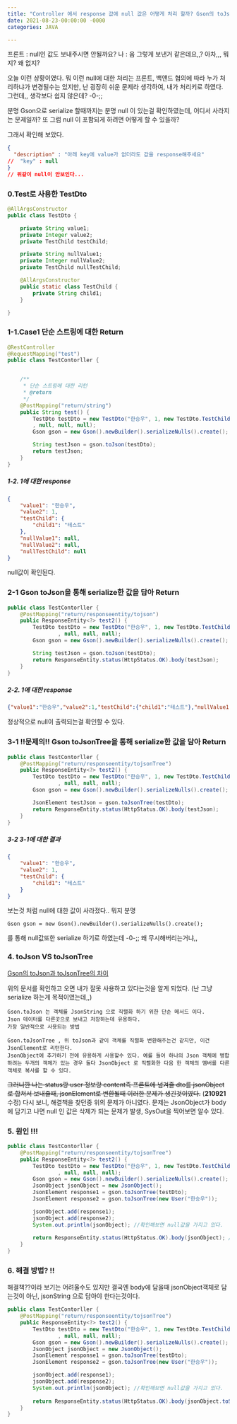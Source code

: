 ```yaml
---
title: "Controller 에서 response 값에 null 값은 어떻게 처리 할까? Gson의 toJson & toJsonTree"
date: 2021-08-23-00:00:00 -0000
categories: JAVA

---
```


프론트 : null인 값도 보내주시면 안될까요?
나 : 음 그렇게 보낸거 같은데요,,? 아차,,, 뭐지? 왜 없지?

오늘 이런 상황이였다. 뭐 이런 null에 대한 처리는 프론트, 백앤드 협의에 따라 누가 처리하냐가 변경될수는 있지만, 난 굉장히 쉬운 문제라 생각하여, 내가 처리키로 하였다.
그런데,, 생각보다 쉽지 않은데? -0-;; 

분명 Gson으로 serialize 할때까지는 분명 null 이 있는걸 확인하였는데, 어디서 사라지는 문제일까? 또 그럼 null 이 포함되게 하려면 어떻게 할 수 있을까?

그래서 확인해 보았다.

```json
{
  "description" : "아래 key에 value가 없더라도 값을 response해주세요"
//  "key" : null
}
// 위같이 null이 안보인다...
```


### 0.Test로 사용한 TestDto
```java
@AllArgsConstructor
public class TestDto {

    private String value1;
    private Integer value2;
    private TestChild testChild;

    private String nullValue1;
    private Integer nullValue2;
    private TestChild nullTestChild;

    @AllArgsConstructor
    public static class TestChild {
        private String child1;
    }

}
```

### 1-1.Case1 단순 스트링에 대한 Return

```java
@RestController
@RequestMapping("test")
public class TestContorller {


    /**
     * 단순 스트링에 대한 리턴
     * @return
     */
    @PostMapping("return/string")
    public String test() {
        TestDto testDto = new TestDto("한승우", 1, new TestDto.TestChild("테스트")
        , null, null, null);
        Gson gson = new Gson().newBuilder().serializeNulls().create();

        String testJson = gson.toJson(testDto);
        return testJson;
    }
}
```

##### 1-2. 1에 대한 response
```json
{
    "value1": "한승우",
    "value2": 1,
    "testChild": {
        "child1": "테스트"
    },
    "nullValue1": null,
    "nullValue2": null,
    "nullTestChild": null
}
```
null값이 확인된다.

### 2-1 Gson toJson을 통해 serialize한 값을 담아 Return

```java
public class TestContorller {
    @PostMapping("return/responseentity/tojson")
    public ResponseEntity<?> test2() {
        TestDto testDto = new TestDto("한승우", 1, new TestDto.TestChild("테스트")
                , null, null, null);
        Gson gson = new Gson().newBuilder().serializeNulls().create();

        String testJson = gson.toJson(testDto);
        return ResponseEntity.status(HttpStatus.OK).body(testJson);
    }
}
```

##### 2-2. 1에 대한 response
```json
{"value1":"한승우","value2":1,"testChild":{"child1":"테스트"},"nullValue1":null,"nullValue2":null,"nullTestChild":null}
```

정상적으로 null이 출력되는걸 확인할 수 있다.


### 3-1 !!문제의!! Gson toJsonTree을 통해 serialize한 값을 담아 Return
```java
public class TestContorller {
    @PostMapping("return/responseentity/tojsonTree")
    public ResponseEntity<?> test2() {
        TestDto testDto = new TestDto("한승우", 1, new TestDto.TestChild("테스트")
                , null, null, null);
        Gson gson = new Gson().newBuilder().serializeNulls().create();

        JsonElement testJson = gson.toJsonTree(testDto);
        return ResponseEntity.status(HttpStatus.OK).body(testJson);
    }
}
```

##### 3-2  3-1에 대한 결과
```json
{
    "value1": "한승우",
    "value2": 1,
    "testChild": {
        "child1": "테스트"
    }
}
```

보는것 처럼 null에 대한 값이 사라졌다.. 뭐지 분명
```text
Gson gson = new Gson().newBuilder().serializeNulls().create(); 
```
를 통해 null값또한 serialize 하기로 하였는데 -0-;; 왜 무시해버리는거냐,,

### 4. toJson VS toJsonTree

[Gson의 toJson과 toJsonTree의 차이](https://github.com/google/gson/issues/1805)

위의 문서를 확인하고 오면 내가 잘못 사용하고 있다는것을 알게 되었다. (난 그냥 serialize 하는게 목적이였는데,,)

```text
Gson.toJson 는 객체를 JsonString 으로 직렬화 하기 위한 단순 메서드 이다. 
Json 데이터를 다른곳으로 보내고 저장하는데 유용하다.
가장 일반적으로 사용되는 방법
```

```text
Gson.toJsonTree , 위 toJson과 같이 객체를 직렬화 변환해주는건 같지만, 이건 JsonElement로 리턴한다.
JsonObject에 추가하기 전에 유용하게 사용할수 있다. 예를 들어 하나의 Json 객체에 병합하려는 두개의 객체가 있는 경우 둘다 JsonObject 로 직렬화한 다음 한 객체의 멤버를 다른 객체로 복사를 할 수 있다.
```

~~그러니깐 나는 status랑 user 정보랑 content즉 프론트에 넘겨줄 dto를 jsonObject로 합쳐서 보내줄때, jsonElement로 변환될때 이러한 문제가 생긴것이였다.~~
(__210921__ 수정) 다시 보니, 해결책을 찾던중 위의 문제가 아니였다. 문제는 JsonObject가 body에 담기고 나면 null 인 값은 삭제가 되는 문제가 발생, 
SysOut을 찍어보면 알수 있다.


### 5. 원인 !!!
```java
public class TestContorller {
    @PostMapping("return/responseentity/tojsonTree")
    public ResponseEntity<?> test2() {
        TestDto testDto = new TestDto("한승우", 1, new TestDto.TestChild("테스트")
                , null, null, null);
        Gson gson = new Gson().newBuilder().serializeNulls().create();
        JsonObject jsonObject = new JsonObject();
        JsonElement response1 = gson.toJsonTree(testDto); 
        JsonElement response2 = gson.toJsonTree(new User("한승우"));

        jsonObject.add(response1);
        jsonObject.add(response2);
        System.out.println(jsonObject); //확인해보면 null값을 가지고 있다.
        
        return ResponseEntity.status(HttpStatus.OK).body(jsonObject); // 결국 여기서 문제가 발생
    }
}
```

### 6. 해결 방법? !!

해결책??이라 보기는 어려울수도 있지만 결국엔 body에 담을때 jsonObject객체로 담는것이 아닌, jsonString 으로 담아야 한다는것이다.

```java
public class TestContorller {
    @PostMapping("return/responseentity/tojsonTree")
    public ResponseEntity<?> test2() {
        TestDto testDto = new TestDto("한승우", 1, new TestDto.TestChild("테스트")
                , null, null, null);
        Gson gson = new Gson().newBuilder().serializeNulls().create();
        JsonObject jsonObject = new JsonObject();
        JsonElement response1 = gson.toJsonTree(testDto); 
        JsonElement response2 = gson.toJsonTree(new User("한승우"));

        jsonObject.add(response1);
        jsonObject.add(response2);
        System.out.println(jsonObject); //확인해보면 null값을 가지고 있다.
        
        return ResponseEntity.status(HttpStatus.OK).body(jsonObject.toString); // 이 부분 확인!
    }
}
```
